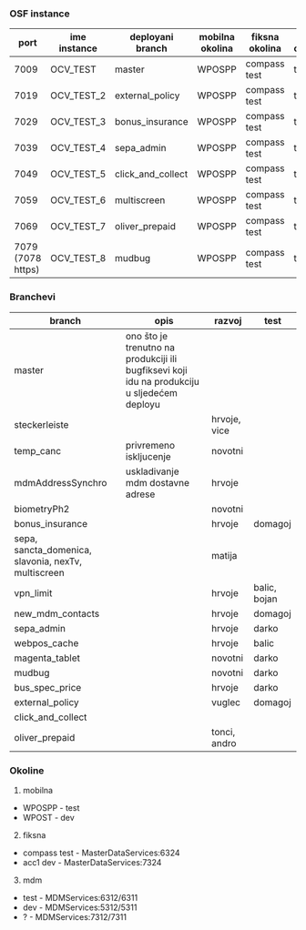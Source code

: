 ### OSF instance
| port | ime instance	| deployani branch | mobilna okolina | fiksna okolina | mdm okolina |
| --- | --- | --- | --- | --- | --- |
| 7009 | OCV_TEST |	master | WPOSPP | compass test   |  test  |
| 7019 | OCV_TEST_2 | external_policy | WPOSPP | compass test | test |
| 7029 | OCV_TEST_3 | bonus_insurance | WPOSPP | compass test | test |
| 7039 | OCV_TEST_4 | sepa_admin | WPOSPP | compass test | test |
| 7049 | OCV_TEST_5 | click_and_collect | WPOSPP | compass test | test |
| 7059 | OCV_TEST_6 | multiscreen | WPOSPP | compass test | test |
| 7069 | OCV_TEST_7 | oliver_prepaid | WPOSPP | compass test | test |
| 7079 (7078 https) | OCV_TEST_8 | mudbug | WPOSPP | compass test | test |


### Branchevi
| branch | opis | razvoj | test |
| --- | --- | --- | --- |
| master | ono što je trenutno na produkciji ili bugfiksevi koji idu na produkciju u sljedećem deployu | | |
| steckerleiste  | | hrvoje, vice | |
| temp_canc | privremeno iskljucenje | novotni |  |
| mdmAddressSynchro | uskladivanje mdm dostavne adrese | hrvoje |  |
| biometryPh2 | | novotni | |
| bonus_insurance | | hrvoje | domagoj |
| sepa, sancta_domenica, slavonia, nexTv, multiscreen | | matija | |
| vpn_limit | | hrvoje | balic, bojan |
| new_mdm_contacts | | hrvoje | domagoj |
| sepa_admin | | hrvoje | darko |
| webpos_cache | | hrvoje | balic |
| magenta_tablet | | novotni | darko |
| mudbug | | novotni | darko |
| bus_spec_price | | hrvoje | darko |
| external_policy | | vuglec | domagoj |
| click_and_collect | | | |
| oliver_prepaid | | tonci, andro | |


### Okoline
1. mobilna
 *	WPOSPP - test
 *	WPOST - dev

2. fiksna
 * compass test - MasterDataServices:6324
 * acc1 dev - MasterDataServices:7324

3. mdm
 * test - MDMServices:6312/6311
 * dev - MDMServices:5312/5311
 * ? - MDMServices:7312/7311
